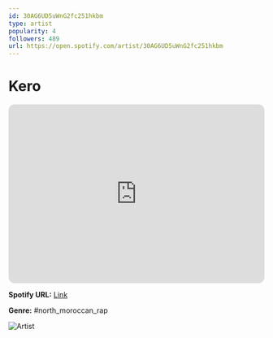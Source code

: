 ```yaml
---
id: 30AG6UD5uWnG2fc251hkbm
type: artist
popularity: 4
followers: 489
url: https://open.spotify.com/artist/30AG6UD5uWnG2fc251hkbm
---
```

# Kero

<iframe style="border-radius:12px" src="https://open.spotify.com/embed/artist/30AG6UD5uWnG2fc251hkbm" width="100%" height="352" frameBorder="0" allowfullscreen="" allow="autoplay; clipboard-write; encrypted-media; fullscreen; picture-in-picture" loading="lazy"></iframe>

**Spotify URL:** [Link](https://open.spotify.com/artist/30AG6UD5uWnG2fc251hkbm)

**Genre:**  #north_moroccan_rap

![Artist](https://i.scdn.co/image/ab6761610000e5eb7f5525613a40c064dd439529)
